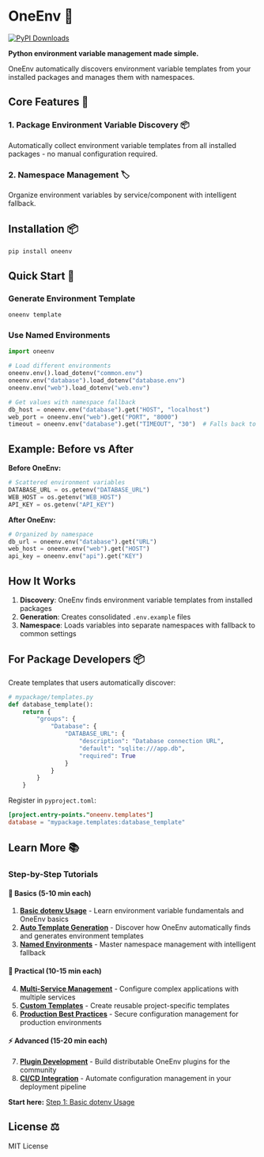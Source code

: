 # OneEnv 🌟

[![PyPI Downloads](https://static.pepy.tech/badge/oneenv)](https://pepy.tech/projects/oneenv)

**Python environment variable management made simple.**

OneEnv automatically discovers environment variable templates from your installed packages and manages them with namespaces.

## Core Features 🎯

### 1. Package Environment Variable Discovery 📦
Automatically collect environment variable templates from all installed packages - no manual configuration required.

### 2. Namespace Management 🏷️
Organize environment variables by service/component with intelligent fallback.

## Installation 📦

```bash
pip install oneenv
```

## Quick Start 🚀

### Generate Environment Template
```bash
oneenv template
```

### Use Named Environments
```python
import oneenv

# Load different environments
oneenv.env().load_dotenv("common.env")
oneenv.env("database").load_dotenv("database.env")
oneenv.env("web").load_dotenv("web.env")

# Get values with namespace fallback
db_host = oneenv.env("database").get("HOST", "localhost")
web_port = oneenv.env("web").get("PORT", "8000")
timeout = oneenv.env("database").get("TIMEOUT", "30")  # Falls back to common
```

## Example: Before vs After

**Before OneEnv:**
```python
# Scattered environment variables
DATABASE_URL = os.getenv("DATABASE_URL")
WEB_HOST = os.getenv("WEB_HOST")
API_KEY = os.getenv("API_KEY")
```

**After OneEnv:**
```python
# Organized by namespace
db_url = oneenv.env("database").get("URL")
web_host = oneenv.env("web").get("HOST")
api_key = oneenv.env("api").get("KEY")
```

## How It Works

1. **Discovery**: OneEnv finds environment variable templates from installed packages
2. **Generation**: Creates consolidated `.env.example` files
3. **Namespace**: Loads variables into separate namespaces with fallback to common settings

## For Package Developers 📦

Create templates that users automatically discover:

```python
# mypackage/templates.py
def database_template():
    return {
        "groups": {
            "Database": {
                "DATABASE_URL": {
                    "description": "Database connection URL",
                    "default": "sqlite:///app.db",
                    "required": True
                }
            }
        }
    }
```

Register in `pyproject.toml`:
```toml
[project.entry-points."oneenv.templates"]
database = "mypackage.templates:database_template"
```

## Learn More 📚

### Step-by-Step Tutorials

#### 🌱 **Basics** (5-10 min each)
1. **[Basic dotenv Usage](docs/tutorials/01-basic-dotenv.md)** - Learn environment variable fundamentals and OneEnv basics
2. **[Auto Template Generation](docs/tutorials/02-template-generation.md)** - Discover how OneEnv automatically finds and generates environment templates  
3. **[Named Environments](docs/tutorials/03-named-environments.md)** - Master namespace management with intelligent fallback

#### 🚀 **Practical** (10-15 min each)
4. **[Multi-Service Management](docs/tutorials/04-multi-service.md)** - Configure complex applications with multiple services
5. **[Custom Templates](docs/tutorials/05-custom-templates.md)** - Create reusable project-specific templates
6. **[Production Best Practices](docs/tutorials/06-production-tips.md)** - Secure configuration management for production environments

#### ⚡ **Advanced** (15-20 min each)
7. **[Plugin Development](docs/tutorials/07-plugin-development.md)** - Build distributable OneEnv plugins for the community
8. **[CI/CD Integration](docs/tutorials/08-cicd-integration.md)** - Automate configuration management in your deployment pipeline

**Start here:** [Step 1: Basic dotenv Usage](docs/tutorials/01-basic-dotenv.md)

## License ⚖️

MIT License